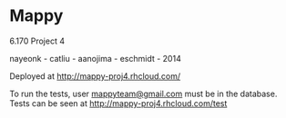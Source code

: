 Mappy
=====

6.170 Project 4

nayeonk - catliu - aanojima - eschmidt - 2014

Deployed at http://mappy-proj4.rhcloud.com/

To run the tests, user mappyteam@gmail.com must be in the database. Tests can be seen at http://mappy-proj4.rhcloud.com/test
